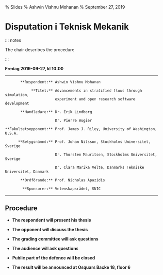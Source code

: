 % Slides
% Ashwin Vishnu Mohanan
% September 27, 2019

# Disputation i Teknisk Mekanik

::: notes

  The chair describes the procedure

:::



**Fredag 2019-09-27, kl 10:00**

-------------------------- ----------------------------------------------------------------
           **Respondent:** Ashwin Vishnu Mohanan

                **Titel:** Advancements in stratified flows through simulation,
                           experiment and open research software development

           **Handledare:** Dr. Erik Lindborg

                           Dr. Pierre Augier

    **Fakultetsopponent:** Prof. James J. Riley, University of Washington, U.S.A.

          **Betygsnämnd:** Prof. Johan Nilsson, Stockholms Universitet, Sverige

                           Dr. Thorsten Mauritsen, Stockholms Universitet, Sverige

                           Dr. Clara Marika Velte, Danmarks Tekniske Universitet, Danmark

           **Ordförande:** Prof. Nicholas Apazidis

            **Sponsorer:** Vetenskapsrådet, SNIC

-------------------------- ----------------------------------------------------------------

## Procedure


-   **The respondent will present his thesis**

-   **The opponent will discuss the thesis**

-   **The grading committee will ask questions**

-   **The audience will ask questions**

-   **Public part of the defence will be closed**

-   **The result will be announced at Osquars Backe 18, floor 6**
